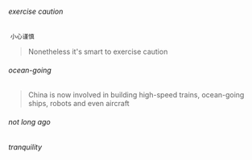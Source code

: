 ###### exercise caution

​	`小心谨慎`

> Nonetheless it's smart to exercise caution

###### ocean-going

> China is now involved in building high-speed trains, ocean-going ships, robots and even aircraft

###### not long ago

###### tranquility

>


